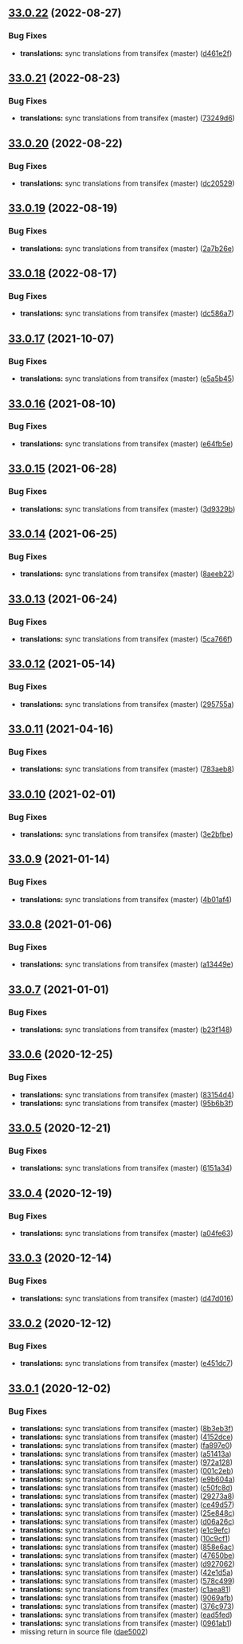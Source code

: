 ## [33.0.22](https://github.com/dhis2/charts-app/compare/v33.0.21...v33.0.22) (2022-08-27)


### Bug Fixes

* **translations:** sync translations from transifex (master) ([d461e2f](https://github.com/dhis2/charts-app/commit/d461e2fba721bcc5ab672f93f11db832fdcf3ed1))

## [33.0.21](https://github.com/dhis2/charts-app/compare/v33.0.20...v33.0.21) (2022-08-23)


### Bug Fixes

* **translations:** sync translations from transifex (master) ([73249d6](https://github.com/dhis2/charts-app/commit/73249d609f4c0e9c53fbe74001ac84b6d8011c55))

## [33.0.20](https://github.com/dhis2/charts-app/compare/v33.0.19...v33.0.20) (2022-08-22)


### Bug Fixes

* **translations:** sync translations from transifex (master) ([dc20529](https://github.com/dhis2/charts-app/commit/dc20529c7a4094d25c3bfb5cac3956aebecb8015))

## [33.0.19](https://github.com/dhis2/charts-app/compare/v33.0.18...v33.0.19) (2022-08-19)


### Bug Fixes

* **translations:** sync translations from transifex (master) ([2a7b26e](https://github.com/dhis2/charts-app/commit/2a7b26e71099bafaae4566cf9eeee3e1e08358f4))

## [33.0.18](https://github.com/dhis2/charts-app/compare/v33.0.17...v33.0.18) (2022-08-17)


### Bug Fixes

* **translations:** sync translations from transifex (master) ([dc586a7](https://github.com/dhis2/charts-app/commit/dc586a78ae758cd4bf9d126361d8354e4e84ffd5))

## [33.0.17](https://github.com/dhis2/charts-app/compare/v33.0.16...v33.0.17) (2021-10-07)


### Bug Fixes

* **translations:** sync translations from transifex (master) ([e5a5b45](https://github.com/dhis2/charts-app/commit/e5a5b4587416c9504839b58f93acd95af002a4c4))

## [33.0.16](https://github.com/dhis2/charts-app/compare/v33.0.15...v33.0.16) (2021-08-10)


### Bug Fixes

* **translations:** sync translations from transifex (master) ([e64fb5e](https://github.com/dhis2/charts-app/commit/e64fb5e8fb14ddd11178524863b4b675bd244c8a))

## [33.0.15](https://github.com/dhis2/charts-app/compare/v33.0.14...v33.0.15) (2021-06-28)


### Bug Fixes

* **translations:** sync translations from transifex (master) ([3d9329b](https://github.com/dhis2/charts-app/commit/3d9329b079c7bca348917506cb3534e90a996d93))

## [33.0.14](https://github.com/dhis2/charts-app/compare/v33.0.13...v33.0.14) (2021-06-25)


### Bug Fixes

* **translations:** sync translations from transifex (master) ([8aeeb22](https://github.com/dhis2/charts-app/commit/8aeeb225c8e25604da69ea5d2e313a74572bf75d))

## [33.0.13](https://github.com/dhis2/charts-app/compare/v33.0.12...v33.0.13) (2021-06-24)


### Bug Fixes

* **translations:** sync translations from transifex (master) ([5ca766f](https://github.com/dhis2/charts-app/commit/5ca766f964e4852552c491fdb7a5a13d2184a6a5))

## [33.0.12](https://github.com/dhis2/charts-app/compare/v33.0.11...v33.0.12) (2021-05-14)


### Bug Fixes

* **translations:** sync translations from transifex (master) ([295755a](https://github.com/dhis2/charts-app/commit/295755ae31a10d4c192ab79eae8647f69e2c9d1c))

## [33.0.11](https://github.com/dhis2/charts-app/compare/v33.0.10...v33.0.11) (2021-04-16)


### Bug Fixes

* **translations:** sync translations from transifex (master) ([783aeb8](https://github.com/dhis2/charts-app/commit/783aeb8eefcff01f53dc5da0a095b594eb1df865))

## [33.0.10](https://github.com/dhis2/charts-app/compare/v33.0.9...v33.0.10) (2021-02-01)


### Bug Fixes

* **translations:** sync translations from transifex (master) ([3e2bfbe](https://github.com/dhis2/charts-app/commit/3e2bfbeb77fabe53d96a3b7c5cf416b62160a347))

## [33.0.9](https://github.com/dhis2/charts-app/compare/v33.0.8...v33.0.9) (2021-01-14)


### Bug Fixes

* **translations:** sync translations from transifex (master) ([4b01af4](https://github.com/dhis2/charts-app/commit/4b01af476ff66068502d078303a9768798df8d7d))

## [33.0.8](https://github.com/dhis2/charts-app/compare/v33.0.7...v33.0.8) (2021-01-06)


### Bug Fixes

* **translations:** sync translations from transifex (master) ([a13449e](https://github.com/dhis2/charts-app/commit/a13449e451f47146d65fa1ad2a15d915c58cbaec))

## [33.0.7](https://github.com/dhis2/charts-app/compare/v33.0.6...v33.0.7) (2021-01-01)


### Bug Fixes

* **translations:** sync translations from transifex (master) ([b23f148](https://github.com/dhis2/charts-app/commit/b23f1480e41c9c65e5b9893d2088e380f698263e))

## [33.0.6](https://github.com/dhis2/charts-app/compare/v33.0.5...v33.0.6) (2020-12-25)


### Bug Fixes

* **translations:** sync translations from transifex (master) ([83154d4](https://github.com/dhis2/charts-app/commit/83154d44231501a7825850dea4b09e3f12ddae00))
* **translations:** sync translations from transifex (master) ([95b6b3f](https://github.com/dhis2/charts-app/commit/95b6b3fac2e1d812998e25d1d57426a5e0149e66))

## [33.0.5](https://github.com/dhis2/charts-app/compare/v33.0.4...v33.0.5) (2020-12-21)


### Bug Fixes

* **translations:** sync translations from transifex (master) ([6151a34](https://github.com/dhis2/charts-app/commit/6151a34cddd13bcaa5a4480cf9c868fadc526d89))

## [33.0.4](https://github.com/dhis2/charts-app/compare/v33.0.3...v33.0.4) (2020-12-19)


### Bug Fixes

* **translations:** sync translations from transifex (master) ([a04fe63](https://github.com/dhis2/charts-app/commit/a04fe639457588dcba8d7e9ad9f2c2d3ee4ae0a2))

## [33.0.3](https://github.com/dhis2/charts-app/compare/v33.0.2...v33.0.3) (2020-12-14)


### Bug Fixes

* **translations:** sync translations from transifex (master) ([d47d016](https://github.com/dhis2/charts-app/commit/d47d0168377e694212e92e6d4b257ab0f6e7db67))

## [33.0.2](https://github.com/dhis2/charts-app/compare/v33.0.1...v33.0.2) (2020-12-12)


### Bug Fixes

* **translations:** sync translations from transifex (master) ([e451dc7](https://github.com/dhis2/charts-app/commit/e451dc7830516dc59132c1317103435b0ff2ed01))

## [33.0.1](https://github.com/dhis2/charts-app/compare/v33.0.0...v33.0.1) (2020-12-02)


### Bug Fixes

* **translations:** sync translations from transifex (master) ([8b3eb3f](https://github.com/dhis2/charts-app/commit/8b3eb3fcab5a601f994ac32a48befcd966a1037b))
* **translations:** sync translations from transifex (master) ([4152dce](https://github.com/dhis2/charts-app/commit/4152dce079f45c9525e497c5a989b6ad5b9a9781))
* **translations:** sync translations from transifex (master) ([fa897e0](https://github.com/dhis2/charts-app/commit/fa897e0a9cb20f455e3709b2ec22abb3f9736730))
* **translations:** sync translations from transifex (master) ([a51413a](https://github.com/dhis2/charts-app/commit/a51413a957a04bc69103019ded0f130c60ce9874))
* **translations:** sync translations from transifex (master) ([972a128](https://github.com/dhis2/charts-app/commit/972a1288a84a89e9f8e4dab1e3d5e5d15c37a42e))
* **translations:** sync translations from transifex (master) ([001c2eb](https://github.com/dhis2/charts-app/commit/001c2ebc53d683ad9e5632747d91e7e0535fee18))
* **translations:** sync translations from transifex (master) ([e9b604a](https://github.com/dhis2/charts-app/commit/e9b604ad45269715c163ca161dfba6c9e1452985))
* **translations:** sync translations from transifex (master) ([c50fc8d](https://github.com/dhis2/charts-app/commit/c50fc8dc539c7115381c9bd85eef3558fdff7a11))
* **translations:** sync translations from transifex (master) ([29273a8](https://github.com/dhis2/charts-app/commit/29273a85077c356c68f565dca440cadb666cf614))
* **translations:** sync translations from transifex (master) ([ce49d57](https://github.com/dhis2/charts-app/commit/ce49d5782a4198fab4a4d9c3c671b3ab2d829e46))
* **translations:** sync translations from transifex (master) ([25e848c](https://github.com/dhis2/charts-app/commit/25e848c148ac275920c171e96faae9ee83534f0c))
* **translations:** sync translations from transifex (master) ([d06a26c](https://github.com/dhis2/charts-app/commit/d06a26c3f4084180de7c0da73427615ad1b60e13))
* **translations:** sync translations from transifex (master) ([e1c9efc](https://github.com/dhis2/charts-app/commit/e1c9efc5be8797cddbbe33f6eec28b9c7a069529))
* **translations:** sync translations from transifex (master) ([10c9cf1](https://github.com/dhis2/charts-app/commit/10c9cf12cf59aec53cf1faadbc9646e655e24d11))
* **translations:** sync translations from transifex (master) ([858e6ac](https://github.com/dhis2/charts-app/commit/858e6ace7e6b980c11e372cba923b72b0db00390))
* **translations:** sync translations from transifex (master) ([47650be](https://github.com/dhis2/charts-app/commit/47650be7e953130bd49d5ae11d95b36202400ab2))
* **translations:** sync translations from transifex (master) ([d927062](https://github.com/dhis2/charts-app/commit/d9270625080c2e32f43142cfa89126d3aa962d83))
* **translations:** sync translations from transifex (master) ([42e1d5a](https://github.com/dhis2/charts-app/commit/42e1d5a5916014e4c5b1bb78521147036658bf0a))
* **translations:** sync translations from transifex (master) ([578c499](https://github.com/dhis2/charts-app/commit/578c499a763896eca64617bb95c34d39aa64074c))
* **translations:** sync translations from transifex (master) ([c1aea81](https://github.com/dhis2/charts-app/commit/c1aea8167f548ee1848a398d794381fbaecc2f63))
* **translations:** sync translations from transifex (master) ([9069afb](https://github.com/dhis2/charts-app/commit/9069afb96271c8a9330a3f3f3d8f057bab6c9c7c))
* **translations:** sync translations from transifex (master) ([376c973](https://github.com/dhis2/charts-app/commit/376c973c0912c3cd8182a833e9d22b9dd684dfa1))
* **translations:** sync translations from transifex (master) ([ead5fed](https://github.com/dhis2/charts-app/commit/ead5fed6b07d94d451717a9f1eaab35aa0bc0ae9))
* **translations:** sync translations from transifex (master) ([0961ab1](https://github.com/dhis2/charts-app/commit/0961ab19a74f0f849b4cd3466e4213e65dcf4916))
* missing return in source file ([dae5002](https://github.com/dhis2/charts-app/commit/dae5002248890e8e8d17ab6567f9fb5f03734d08))
